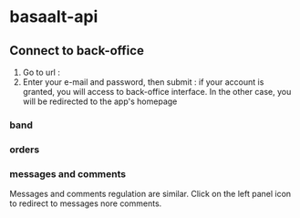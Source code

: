 # basaalt-api

## Connect to back-office
1. Go to url : 
2. Enter your e-mail and password, then submit : if your account is granted, you will access to back-office interface. In the other case, you will be redirected to the app's homepage

### band


### orders

### messages and comments
Messages and comments regulation are similar.
Click on the left panel icon to redirect to messages nore comments.




